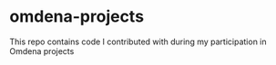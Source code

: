 # omdena-projects
This repo contains code I contributed with during my participation in Omdena projects
